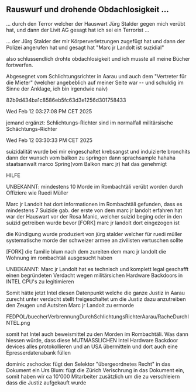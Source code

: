## Rauswurf und drohende Obdachlosigkeit ...

... durch den Terror welcher der Hauswart Jürg Stalder gegen mich verübt hat, und dann der Livit AG gesagt hat ich sei ein Terrorist ...

... der Jürg Stalder der mir Körperverletzungen zugefügt hat und dann der Polizei angerufen hat und gesagt hat "Marc jr Landolt ist suzidial"

also schlussendlich drohte obdachlosigkeit und ich musste all meine Bücher fortwerfen.

Abgesegnet vom Schlichtungsrichter in Aarau und auch dem "Vertreter für die Mieter" (welcher angebeblich auf meiner Seite war -- und schuldig im Sinne der Anklage, ich bin irgendwie naiv)


82b9d434ba1c8586eb5fc63d3e1256d301758433

Wed Feb 12 03:27:08 PM CET 2025

jemand ergänzt: Schlichtungs-Richter sind im normalfall militärsische Schächtungs-Richter


Wed Feb 12 03:30:33 PM CET 2025

suizidalität wurde bei mir eingeschaltet
krebsangst und induizierte bronchits 
dann der wunsch vom balkon zu springen
dann sprachsample hahaha staatsanwalt marco Spring(vom Balkon marc jr) hat das genehmigt

HILFE

UNBEKANNT:
mindestens 10 Morde im Rombachtäli verübt worden durch Offiziere wie Ruedi Müller

Marc jr Landolt hat dort informationen im Rombachtäli gefunden, dass es mindestens 7 Suizide gab. der erste von dem marc jr landolt erfahren hat war der Hauswart vor der Rosa Manic, welcher suizid beging oder in den suizid getreiben wurde bevor [FORK] marc jr landolt dort eingezogen ist

die Kündigung wurde produziert von jürg stalder welcher für ruedi müller systematische morde der schweizer armee an zivilisten vertuschen sollte

[FORK] die familie blum nach dem zureiten dem marc jr landolt die Wohnung im rombachtäli ausgesucht haben


UNBEKANNT:
Marc jr Landolt hat es technisch und komplett legal geschafft einen begründeten Verdacht wegen militärsichen Hardware Backdoors in INTEL CPU's zu legitimieren

Somit hätte jetzt Intel diesen Datenpunkt welche die ganze Justiz in Aarau zurecht unter verdacht stellt freigeschaltet um die Justiz dazu anzutreiben den Zeugen und Autsiten Marc jr Landolt zu ermorde

FEDPOL/buecherVerbrennungDurchSchlichtungsRichterAarau/RacheDurchINTEL.png

somit hat Intel auch beweismittel zu den Morden im Rombachtäli. Was dann hiessen würde, dass diese MUTMASSLICHEN Intel Hardware Backdoor devices alles protokollieren und an USA übermitteln und dort auch eine Epresserdatenabank füllen

dominic zschocke: fügt den Selektor "übergeordnetes Recht" in das Dokument ein
Urs Blum: fügt die Zürich Verischrung in das Dokument ein, somit haben wir ca 10'000 Mitarbeiter zusätzlich um die zu verschleiern dass die Justiz aufgekauft wurde

